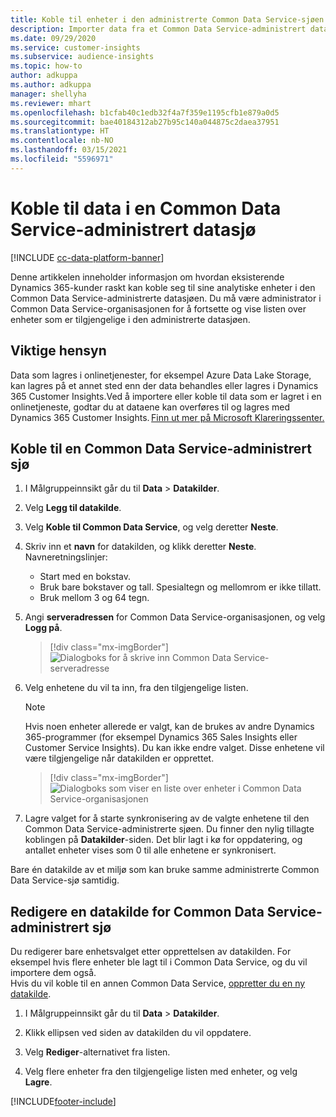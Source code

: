 ```yaml
---
title: Koble til enheter i den administrerte Common Data Service-sjøen
description: Importer data fra et Common Data Service-administrert datasjø.
ms.date: 09/29/2020
ms.service: customer-insights
ms.subservice: audience-insights
ms.topic: how-to
author: adkuppa
ms.author: adkuppa
manager: shellyha
ms.reviewer: mhart
ms.openlocfilehash: b1cfab40c1edb32f4a7f359e1195cfb1e879a0d5
ms.sourcegitcommit: bae40184312ab27b95c140a044875c2daea37951
ms.translationtype: HT
ms.contentlocale: nb-NO
ms.lasthandoff: 03/15/2021
ms.locfileid: "5596971"
---
```

# <a name="connect-to-data-in-a-common-data-service-managed-data-lake"></a>Koble til data i en Common Data Service-administrert datasjø

[!INCLUDE [cc-data-platform-banner](../includes/cc-data-platform-banner.md)]

Denne artikkelen inneholder informasjon om hvordan eksisterende Dynamics 365-kunder raskt kan koble seg til sine analytiske enheter i den Common Data Service-administrerte datasjøen. Du må være administrator i Common Data Service-organisasjonen for å fortsette og vise listen over enheter som er tilgjengelige i den administrerte datasjøen.

## <a name="important-considerations"></a>Viktige hensyn

Data som lagres i onlinetjenester, for eksempel Azure Data Lake Storage, kan lagres på et annet sted enn der data behandles eller lagres i Dynamics 365 Customer Insights.Ved å importere eller koble til data som er lagret i en onlinetjeneste, godtar du at dataene kan overføres til og lagres med Dynamics 365 Customer Insights. [Finn ut mer på Microsoft Klareringssenter.](https://www.microsoft.com/trust-center)

## <a name="connect-to-a-common-data-service-managed-lake"></a>Koble til en Common Data Service-administrert sjø

1. I Målgruppeinnsikt går du til **Data** > **Datakilder**.

2. Velg **Legg til datakilde**.

3. Velg **Koble til Common Data Service**, og velg deretter **Neste**.

4. Skriv inn et **navn** for datakilden, og klikk deretter **Neste**. Navneretningslinjer: 
   - Start med en bokstav.
   - Bruk bare bokstaver og tall. Spesialtegn og mellomrom er ikke tillatt.
   - Bruk mellom 3 og 64 tegn.

5. Angi **serveradressen** for Common Data Service-organisasjonen, og velg **Logg på**.

   > [!div class="mx-imgBorder"]
   > ![Dialogboks for å skrive inn Common Data Service-serveradresse](media/enter-CDS-org-details.png)

6. Velg enhetene du vil ta inn, fra den tilgjengelige listen.    

   > [!NOTE]
   > Hvis noen enheter allerede er valgt, kan de brukes av andre Dynamics 365-programmer (for eksempel Dynamics 365 Sales Insights eller Customer Service Insights). Du kan ikke endre valget. Disse enhetene vil være tilgjengelige når datakilden er opprettet.

   > [!div class="mx-imgBorder"]
   > ![Dialogboks som viser en liste over enheter i Common Data Service-organisasjonen](media/select-analytical-entities.png)

7. Lagre valget for å starte synkronisering av de valgte enhetene til den Common Data Service-administrerte sjøen. Du finner den nylig tillagte koblingen på **Datakilder**-siden. Det blir lagt i kø for oppdatering, og antallet enheter vises som 0 til alle enhetene er synkronisert.

Bare én datakilde av et miljø som kan bruke samme administrerte Common Data Service-sjø samtidig.

## <a name="edit-a-common-data-service-managed-lake-data-source"></a>Redigere en datakilde for Common Data Service-administrert sjø

Du redigerer bare enhetsvalget etter opprettelsen av datakilden. For eksempel hvis flere enheter ble lagt til i Common Data Service, og du vil importere dem også.    
Hvis du vil koble til en annen Common Data Service, [oppretter du en ny datakilde](#connect-to-a-common-data-service-managed-lake).

1. I Målgruppeinnsikt går du til **Data** > **Datakilder**.

2. Klikk ellipsen ved siden av datakilden du vil oppdatere.

3. Velg **Rediger**-alternativet fra listen.

4. Velg flere enheter fra den tilgjengelige listen med enheter, og velg **Lagre**.


[!INCLUDE[footer-include](../includes/footer-banner.md)]